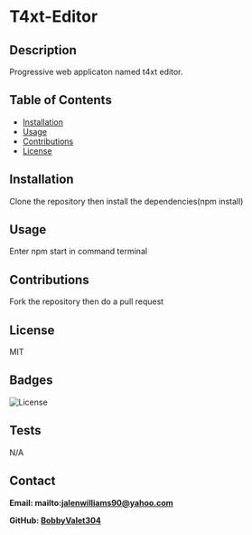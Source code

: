 # T4xt-Editor

## Description

Progressive web applicaton named t4xt editor.

## Table of Contents

- [Installation](#installation)
- [Usage](#usage)
- [Contributions](#contributions)
- [License](#license)

## Installation

Clone the repository then install the dependencies(npm install)

## Usage

Enter npm start in command terminal

## Contributions

Fork the repository then do a pull request

## License

MIT

## Badges

![License](https://img.shields.io/badge/license-MIT-blue)

## Tests

N/A

## Contact

**Email: mailto:jalenwilliams90@yahoo.com**

**GitHub: [BobbyValet304](https://github.com/BobbyValet304)**

